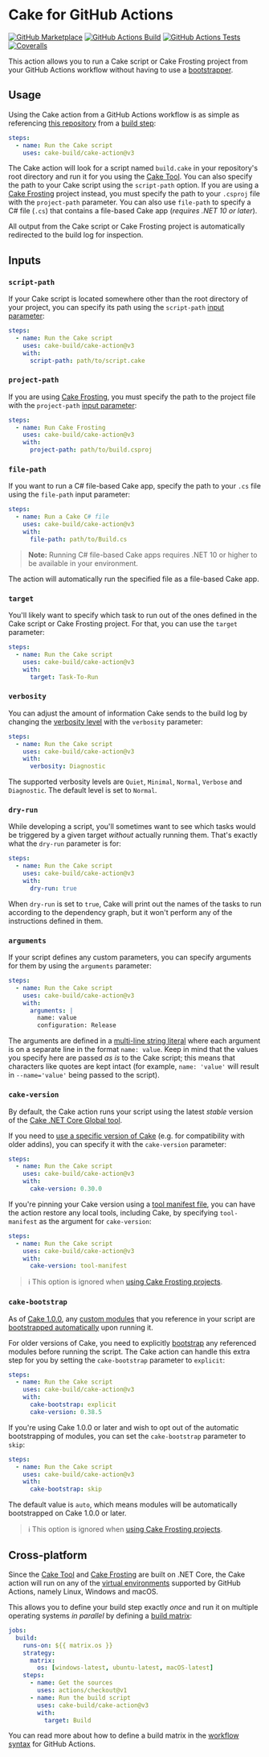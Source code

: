 # Cake for GitHub Actions

[![GitHub Marketplace](https://img.shields.io/github/v/release/cake-build/cake-action?label=Marketplace&sort=semver)](https://github.com/marketplace/actions/cake-action) [![GitHub Actions Build](https://github.com/cake-build/cake-action/workflows/Build/badge.svg)](https://github.com/cake-build/cake-action/actions?workflow=Build) [![GitHub Actions Tests](https://github.com/cake-build/cake-action/workflows/Test/badge.svg)](https://github.com/cake-build/cake-action/actions?workflow=Test) [![Coveralls](https://coveralls.io/repos/github/cake-build/cake-action/badge.svg?branch=master)](https://coveralls.io/github/cake-build/cake-action?branch=master)

This action allows you to run a Cake script or Cake Frosting project from your GitHub Actions workflow without having to use a [bootstrapper](https://github.com/cake-build/resources).

## Usage

Using the Cake action from a GitHub Actions workflow is as simple as referencing [this repository](https://github.com/cake-build/cake-action) from a [build step](https://help.github.com/en/github/automating-your-workflow-with-github-actions/workflow-syntax-for-github-actions#jobsjob_idsteps):

```yml
steps:
  - name: Run the Cake script
    uses: cake-build/cake-action@v3
```

The Cake action will look for a script named `build.cake` in your repository's root directory and run it for you using the [Cake Tool](https://www.nuget.org/packages/Cake.Tool/).  You can also specify the path to your Cake script using the `script-path` option. If you are using a [Cake Frosting](https://cakebuild.net/docs/running-builds/runners/cake-frosting) project instead, you must specify the path to your `.csproj` file with the `project-path` parameter. You can also use `file-path` to specify a C# file (`.cs`) that contains a file-based Cake app (*requires .NET 10 or later*).

All output from the Cake script or Cake Frosting project is automatically redirected to the build log for inspection.

## Inputs

### `script-path`

If your Cake script is located somewhere other than the root directory of your project, you can specify its path using the `script-path` [input parameter](https://help.github.com/en/github/automating-your-workflow-with-github-actions/workflow-syntax-for-github-actions#jobsjob_idstepswith):

```yml
steps:
  - name: Run the Cake script
    uses: cake-build/cake-action@v3
    with:
      script-path: path/to/script.cake
```

### `project-path`

If you are using [Cake Frosting](https://cakebuild.net/docs/running-builds/runners/cake-frosting), you must specify the path to the project file with the `project-path` [input parameter](https://help.github.com/en/github/automating-your-workflow-with-github-actions/workflow-syntax-for-github-actions#jobsjob_idstepswith):

```yml
steps:
  - name: Run Cake Frosting
    uses: cake-build/cake-action@v3
    with:
      project-path: path/to/build.csproj
```

### `file-path`

If you want to run a C# file-based Cake app, specify the path to your `.cs` file using the `file-path` input parameter:

```yml
steps:
  - name: Run a Cake C# file
    uses: cake-build/cake-action@v3
    with:
      file-path: path/to/Build.cs
```

> **Note:** Running C# file-based Cake apps requires .NET 10 or higher to be available in your environment.

The action will automatically run the specified file as a file-based Cake app.

### `target`

You'll likely want to specify which task to run out of the ones defined in the Cake script or Cake Frosting project. For that, you can use the `target` parameter:

```yml
steps:
  - name: Run the Cake script
    uses: cake-build/cake-action@v3
    with:
      target: Task-To-Run
```

### `verbosity`

You can adjust the amount of information Cake sends to the build log by changing the [verbosity level](https://cakebuild.net/api/Cake.Core.Diagnostics/Verbosity/) with the `verbosity` parameter:

```yml
steps:
  - name: Run the Cake script
    uses: cake-build/cake-action@v3
    with:
      verbosity: Diagnostic
```

The supported verbosity levels are `Quiet`, `Minimal`, `Normal`, `Verbose` and `Diagnostic`. The default level is set to `Normal`.

### `dry-run`

While developing a script, you'll sometimes want to see which tasks would be triggered by a given target _without_ actually running them. That's exactly what the `dry-run` parameter is for:

```yml
steps:
  - name: Run the Cake script
    uses: cake-build/cake-action@v3
    with:
      dry-run: true
```

When `dry-run` is set to `true`, Cake will print out the names of the tasks to run according to the dependency graph, but it won't perform any of the instructions defined in them.

### `arguments`

If your script defines any custom parameters, you can specify arguments for them by using the `arguments` parameter:

```yml
steps:
  - name: Run the Cake script
    uses: cake-build/cake-action@v3
    with:
      arguments: |
        name: value
        configuration: Release
```

The arguments are defined in a [multi-line string literal](https://yaml.org/spec/1.2/spec.html#id2795688) where each argument is on a separate line in the format `name: value`. Keep in mind that the values you specify here are passed _as is_ to the Cake script; this means that characters like quotes are kept intact (for example, `name: 'value'` will result in `--name='value'` being passed to the script).

### `cake-version`

By default, the Cake action runs your script using the latest _stable_ version of the [Cake .NET Core Global tool](https://www.nuget.org/packages/Cake.Tool/).

If you need to [use a specific version of Cake](https://cakebuild.net/docs/tutorials/pinning-cake-version) (e.g. for compatibility with older addins), you can specify it with the `cake-version` parameter:

```yml
steps:
  - name: Run the Cake script
    uses: cake-build/cake-action@v3
    with:
      cake-version: 0.30.0
```

If you're pinning your Cake version using a [tool manifest file](https://docs.microsoft.com/en-us/dotnet/core/tools/global-tools#install-a-local-tool), you can have the action restore any local tools, including Cake, by specifying `tool-manifest` as the argument for `cake-version`:

```yml
steps:
  - name: Run the Cake script
    uses: cake-build/cake-action@v3
    with:
      cake-version: tool-manifest
```

> :information_source: This option is ignored when [using Cake Frosting projects](#project-path).

### `cake-bootstrap`

As of [Cake 1.0.0](https://github.com/cake-build/cake/releases/tag/v1.0.0), any [custom modules](https://cakebuild.net/docs/fundamentals/modules) that you reference in your script are [bootstrapped automatically](https://github.com/cake-build/cake/issues/2833) upon running it.

For older versions of Cake, you need to explicitly [bootstrap](https://cakebuild.net/docs/fundamentals/preprocessor-directives#module-directive) any referenced modules before running the script. The Cake action can handle this extra step for you by setting the `cake-bootstrap` parameter to `explicit`:

```yml
steps:
  - name: Run the Cake script
    uses: cake-build/cake-action@v3
    with:
      cake-bootstrap: explicit
      cake-version: 0.38.5
```

If you're using Cake 1.0.0 or later and wish to opt out of the automatic bootstrapping of modules, you can set the `cake-bootstrap` parameter to `skip`:

```yml
steps:
  - name: Run the Cake script
    uses: cake-build/cake-action@v3
    with:
      cake-bootstrap: skip
```

The default value is `auto`, which means modules will be automatically bootstrapped on Cake 1.0.0 or later.

> :information_source: This option is ignored when [using Cake Frosting projects](#script-path).

## Cross-platform

Since the [Cake Tool](https://www.nuget.org/packages/Cake.Tool/) and [Cake Frosting](https://www.nuget.org/packages/Cake.Frosting) are built on .NET Core, the Cake action will run on any of the [virtual environments](https://help.github.com/en/github/automating-your-workflow-with-github-actions/software-in-virtual-environments-for-github-actions) supported by GitHub Actions, namely Linux, Windows and macOS.

This allows you to define your build step exactly _once_ and run it on multiple operating systems _in parallel_ by defining a [build matrix](https://help.github.com/en/github/automating-your-workflow-with-github-actions/configuring-a-workflow#configuring-a-build-matrix):

```yml
jobs:
  build:
    runs-on: ${{ matrix.os }}
    strategy:
      matrix:
        os: [windows-latest, ubuntu-latest, macOS-latest]
    steps:
      - name: Get the sources
        uses: actions/checkout@v1
      - name: Run the build script
        uses: cake-build/cake-action@v3
        with:
          target: Build
```

You can read more about how to define a build matrix in the [workflow syntax](https://help.github.com/en/github/automating-your-workflow-with-github-actions/workflow-syntax-for-github-actions#jobsjob_idstrategy) for GitHub Actions.
